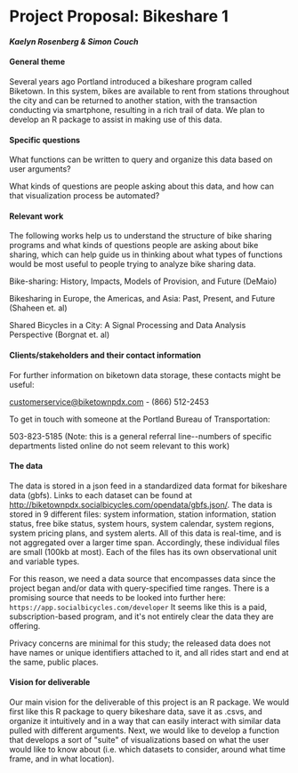 
Project Proposal: Bikeshare 1
=============================

#### *Kaelyn Rosenberg & Simon Couch*

#### General theme

Several years ago Portland introduced a bikeshare program called Biketown. In this system, bikes are available to rent from stations throughout the city and can be returned to another station, with the transaction conducting via smartphone, resulting in a rich trail of data. We plan to develop an R package to assist in making use of this data.

#### Specific questions

What functions can be written to query and organize this data based on user arguments?

What kinds of questions are people asking about this data, and how can that visualization process be automated?

#### Relevant work

The following works help us to understand the structure of bike sharing programs and what kinds of questions people are asking about bike sharing, which can help guide us in thinking about what types of functions would be most useful to people trying to analyze bike sharing data.

Bike-sharing: History, Impacts, Models of Provision, and Future (DeMaio)

Bikesharing in Europe, the Americas, and Asia: Past, Present, and Future (Shaheen et. al)

Shared Bicycles in a City: A Signal Processing and Data Analysis Perspective (Borgnat et. al)

#### Clients/stakeholders and their contact information

For further information on biketown data storage, these contacts might be useful:

<customerservice@biketownpdx.com> - (866) 512-2453

To get in touch with someone at the Portland Bureau of Transportation:

503-823-5185 (Note: this is a general referral line--numbers of specific departments listed online do not seem relevant to this work)

#### The data

The data is stored in a json feed in a standardized data format for bikeshare data (gbfs). Links to each dataset can be found at <http://biketownpdx.socialbicycles.com/opendata/gbfs.json/>. The data is stored in 9 different files: system information, station information, station status, free bike status, system hours, system calendar, system regions, system pricing plans, and system alerts. All of this data is real-time, and is not aggregated over a larger time span. Accordingly, these individual files are small (100kb at most). Each of the files has its own observational unit and variable types.

For this reason, we need a data source that encompasses data since the project began and/or data with query-specified time ranges. There is a promising source that needs to be looked into further here: `https://app.socialbicycles.com/developer` It seems like this is a paid, subscription-based program, and it's not entirely clear the data they are offering.

Privacy concerns are minimal for this study; the released data does not have names or unique identifiers attached to it, and all rides start and end at the same, public places.

#### Vision for deliverable

Our main vision for the deliverable of this project is an R package. We would first like this R package to query bikeshare data, save it as .csvs, and organize it intuitively and in a way that can easily interact with similar data pulled with different arguments. Next, we would like to develop a function that develops a sort of "suite" of visualizations based on what the user would like to know about (i.e. which datasets to consider, around what time frame, and in what location).
